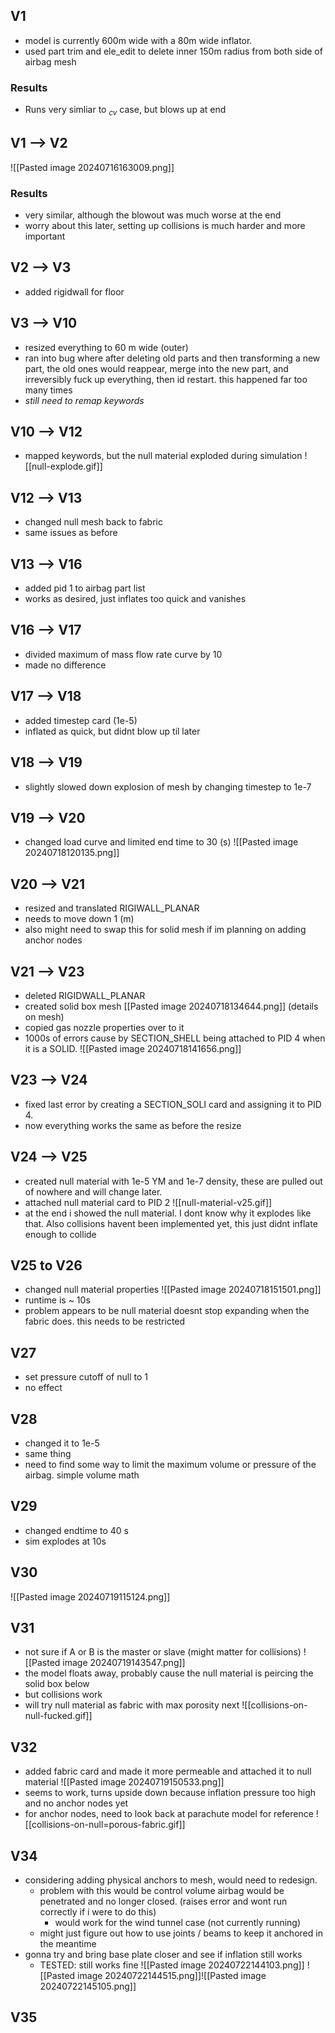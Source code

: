 ## V1
- model is currently 600m wide with a 80m wide inflator.
- used part trim and ele_edit to delete inner 150m radius from both side of airbag mesh
### Results
- Runs very simliar to $_{cv}$ case, but blows up at end
## V1 --> V2
![[Pasted image 20240716163009.png]]
### Results
- very similar, although the blowout was much worse at the end
- worry about this later, setting up collisions is much harder and more important
## V2 --> V3
- added rigidwall for floor
## V3 --> V10
- resized everything to 60 m wide (outer)
- ran into bug where after deleting old parts and then transforming a new part, the old ones would reappear, merge into the new part, and irreversibly fuck up everything, then id restart. this happened far too many times
- *still need to remap keywords* 
## V10 --> V12 
- mapped keywords, but the null material exploded during simulation
![[null-explode.gif]]

## V12 --> V13
- changed null mesh back to fabric
- same issues as before
## V13 --> V16
- added pid 1 to airbag part list
- works as desired, just inflates too quick and vanishes
## V16 --> V17
- divided maximum of mass flow rate curve by 10
- made no difference
## V17 --> V18
- added timestep card (1e-5)
- inflated as quick, but didnt blow up til later
## V18 --> V19
- slightly slowed down explosion of mesh by changing timestep to 1e-7
## V19 --> V20
- changed load curve and limited end time to 30 (s)
![[Pasted image 20240718120135.png]]
## V20 --> V21
- resized and translated RIGIWALL_PLANAR
- needs to move down 1 (m)
- also might need to swap this for solid mesh if im planning on adding anchor nodes
## V21 --> V23
- deleted RIGIDWALL_PLANAR
- created solid box mesh
[[Pasted image 20240718134644.png]] (details on mesh)
- copied gas nozzle properties over to it
- 1000s of errors cause by SECTION_SHELL being attached to PID 4 when it is a SOLID.
![[Pasted image 20240718141656.png]]
## V23 --> V24
- fixed last error by creating a SECTION_SOLI card and assigning it to PID 4.
- now everything works the same as before the resize
## V24 --> V25
- created null material with 1e-5 YM and 1e-7 density, these are pulled out of nowhere and will change later. 
- attached null material card to PID 2
![[null-material-v25.gif]]
- at the end i showed the null material. I dont know why it explodes like that. Also collisions havent been implemented yet, this just didnt inflate enough to collide
## V25 to V26
- changed null material properties ![[Pasted image 20240718151501.png]]
- runtime is ~ 10s
- problem appears to be null material doesnt stop expanding when the fabric does. this needs to be restricted
## V27
- set pressure cutoff of null to 1
- no effect
## V28
- changed it to 1e-5
- same thing
- need to find some way to limit the maximum volume or pressure of the airbag. simple volume math
## V29
- changed endtime to 40 s
- sim explodes at 10s
## V30 
![[Pasted image 20240719115124.png]]
## V31
- not sure if A or B is the master or slave (might matter for collisions)
![[Pasted image 20240719143547.png]]
- the model floats away, probably cause the null material is peircing the solid box below
- but collisions work
- will try null material as fabric with max porosity next
![[collisions-on-null-fucked.gif]]
## V32
- added fabric card and made it more permeable and attached it to null material
![[Pasted image 20240719150533.png]]
- seems to work, turns upside down because inflation pressure too high and no anchor nodes yet
- for anchor nodes, need to look back at parachute model for reference
![[collisions-on-null=porous-fabric.gif]]
## V34
- considering adding physical anchors to mesh, would need to redesign.
	- problem with this would be control volume airbag would be penetrated and no longer closed. (raises error and wont run correctly if i were to do this)
		- would work for the wind tunnel case (not currently running)
	- might just figure out how to use joints / beams to keep it anchored in the meantime
- gonna try and bring base plate closer and see if inflation still works
	- TESTED: still works fine
![[Pasted image 20240722144103.png]]
![[Pasted image 20240722144515.png]]![[Pasted image 20240722145105.png]]
## V35